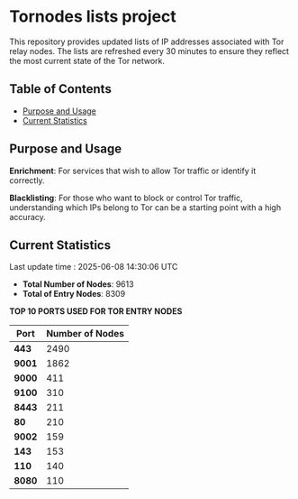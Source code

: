 # Tornodes lists project

This repository provides updated lists of IP addresses associated with Tor relay nodes. The lists are refreshed every 30 minutes to ensure they reflect the most current state of the Tor network.

## Table of Contents

- [Purpose and Usage](#purpose-and-usage)
- [Current Statistics](#current-statistics)


## Purpose and Usage

**Enrichment**: For services that wish to allow Tor traffic or identify it correctly.

**Blacklisting**: For those who want to block or control Tor traffic, understanding which IPs belong to Tor can be a starting point with a high accuracy.

## Current Statistics

Last update time : 2025-06-08 14:30:06 UTC

- **Total Number of Nodes**: 9613
- **Total of Entry Nodes**: 8309

**TOP 10 PORTS USED FOR TOR ENTRY NODES**

| **Port** | **Number of Nodes** |
|------|-----------------|
| **443**   | 2490  |
| **9001**   | 1862  |
| **9000**   | 411  |
| **9100**   | 310  |
| **8443**   | 211  |
| **80**   | 210  |
| **9002**   | 159  |
| **143**   | 153  |
| **110**   | 140  |
| **8080**   | 110  |

